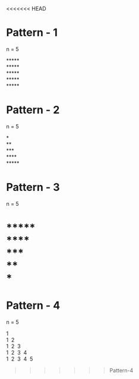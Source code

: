 <<<<<<< HEAD
# Pattern - 1

n = 5</br>

\*\*\*\*\*</br>
\*\*\*\*\*</br>
\*\*\*\*\*</br>
\*\*\*\*\*</br>
\*\*\*\*\*

# Pattern - 2

n = 5</br>

\*</br>
\*\*</br>
\*\*\*</br>
\*\*\*\*</br>
\*\*\*\*\*</br>

# Pattern - 3

n = 5</br>

\*\*\*\*\*</br>
\*\*\*\*</br>
\*\*\*</br>
\*\*</br> \*
=======
# Pattern - 4

n = 5

1</br>
1&nbsp;&nbsp;2</br>
1&nbsp;&nbsp;2&nbsp;&nbsp;3</br>
1&nbsp;&nbsp;2&nbsp;&nbsp;3&nbsp;&nbsp;4</br>
1&nbsp;&nbsp;2&nbsp;&nbsp;3&nbsp;&nbsp;4&nbsp;&nbsp;5
>>>>>>> Pattern-4
